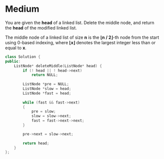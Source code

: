 # Medium

You are given the **head** of a linked list. Delete the middle node, and return the **head** of the modified linked list.

The middle node of a linked list of size **n** is the **⌊n / 2⌋**-th node from the start using 0-based indexing, where **⌊x⌋** denotes the largest integer less than or equal to **x**.

```cpp
class Solution {
public:
    ListNode* deleteMiddle(ListNode* head) {
        if (! head || ! head->next)
            return NULL;
        
        ListNode *pre = NULL;
        ListNode *slow = head;
        ListNode *fast = head;
        
        while (fast && fast->next)
        {
            pre = slow;
            slow = slow->next;
            fast = fast->next->next;
        }

        pre->next = slow->next;
        
        return head;
    }
};
```
